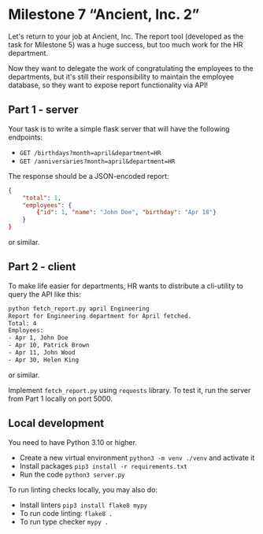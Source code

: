 # Milestone 7 “Ancient, Inc. 2”

Let's return to your job at Ancient, Inc. The report tool (developed as the task for Milestone 5) was a huge success, but too much work for the HR department.

Now they want to delegate the work of congratulating the employees to the departments, but it's still their responsibility to maintain the employee database, so they want to expose report functionality via API!

## Part 1 - server

Your task is to write a simple flask server that will have the following endpoints:

- `GET /birthdays?month=april&department=HR`
- `GET /anniversaries?month=april&department=HR`

The response should be a JSON-encoded report:

```json
{
    "total": 1,
    "employees": {
        {"id": 1, "name": "John Doe", "birthday": "Apr 18"}
    }
}
```

or similar.

## Part 2 - client

To make life easier for departments, HR wants to distribute a cli-utility to query the API like this:

```bash
python fetch_report.py april Engineering
Report for Engineering department for April fetched.
Total: 4
Employees:
- Apr 1, John Doe
- Apr 10, Patrick Brown
- Apr 11, John Wood
- Apr 30, Helen King
```

or similar.

Implement `fetch_report.py` using `requests` library. To test it, run the server from Part 1 locally on port 5000.

## Local development

You need to have Python 3.10 or higher.

- Create a new virtual environment `python3 -m venv ./venv` and activate it
- Install packages `pip3 install -r requirements.txt`
- Run the code `python3 server.py`

To run linting checks locally, you may also do:

- Install linters `pip3 install flake8 mypy`
- To run code linting: `flake8 .`
- To run type checker `mypy .`
